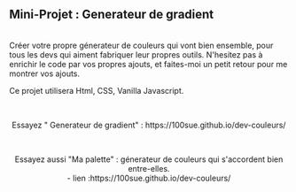 ## Mini-Projet : Generateur de gradient ##




<br>
Créer votre propre génerateur de couleurs qui vont bien ensemble, pour tous les devs qui aiment fabriquer leur propres outils.
N'hesitez pas à enrichir le code par vos propres ajouts, et faites-moi un petit retour pour me montrer vos ajouts.



<br>

Ce projet utilisera Html, CSS, Vanilla Javascript.

<br>

 <p align="center">
 Essayez  " Generateur de gradient" : https://100sue.github.io/dev-couleurs/
 </p>
 
 
 <br>
 <p align="center">
 Essayez aussi "Ma palette" : génerateur de couleurs qui s'accordent bien entre-elles.
  <br>
 - lien :https://100sue.github.io/dev-couleurs/
 </p>


